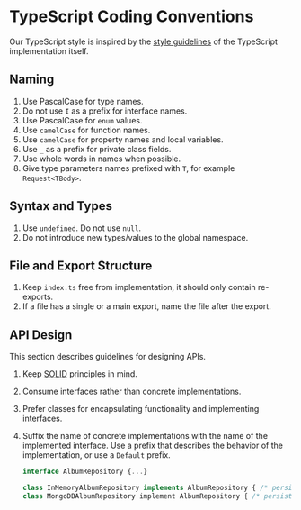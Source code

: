 # TypeScript Coding Conventions

Our TypeScript style is inspired by the [style guidelines](https://github.com/Microsoft/TypeScript/wiki/Coding-guidelines) of the TypeScript implementation itself.

## Naming

1. Use PascalCase for type names.
1. Do not use `I` as a prefix for interface names.
1. Use PascalCase for `enum` values.
1. Use `camelCase` for function names.
1. Use `camelCase` for property names and local variables.
1. Use `_` as a prefix for private class fields.
1. Use whole words in names when possible.
1. Give type parameters names prefixed with `T`, for example `Request<TBody>`.

## Syntax and Types

1. Use `undefined`. Do not use `null`.
1. Do not introduce new types/values to the global namespace.

## File and Export Structure

1. Keep `index.ts` free from implementation, it should only contain re-exports.
1. If a file has a single or a main export, name the file after the export.

## API Design

This section describes guidelines for designing APIs.

1. Keep [SOLID](https://en.wikipedia.org/wiki/SOLID) principles in mind.
1. Consume interfaces rather than concrete implementations.
1. Prefer classes for encapsulating functionality and implementing interfaces.
1. Suffix the name of concrete implementations with the name of the implemented interface.
   Use a prefix that describes the behavior of the implementation, or use a `Default` prefix.

   ```ts
   interface AlbumRepository {...}

   class InMemoryAlbumRepository implements AlbumRepository { /* persists Albums only in-memory */ }
   class MongoDBAlbumRepository implement AlbumRepository { /* persists Albums in MongoDB*/ }
   ```
